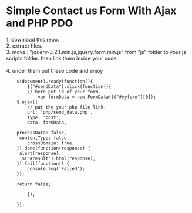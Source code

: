 <h1> Simple Contact us Form With Ajax and PHP PDO</h1>
<p>
1. download this repo.
<br>
2. extract files.
<br>
3. move : "jquery-3.2.1.min.js,jquery.form.min.js" from "js" folder to your js scripts folder.
then link them inside your code :
<br>
<script src="js/jquery-3.2.1.min.js"></script>
<script src="js/jquery.form.min.js"></script>
<br>
4. under them put these code and enjoy
<br>
	
		$(document).ready(function(){
			$("#sendData").click(function(){
		    // here put id of your form.
				var formData = new FormData($("#myform")[0]);
		$.ajax({
		    // put the your php file link.
		    url: 'php/send_data.php',
		    type: 'post',
		    data: formData,

		processData: false,
		 contentType: false,
		    crossDomain: true,
		}).done(function(response) {
		 alert(response);
		  $("#result").html(response);  
		}).fail(function() {
		    console.log('Failed');
		});

		return false;

			});

	    });
	
</p>
